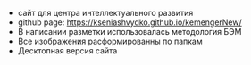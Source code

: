 * сайт для центра интеллектуального развития
* github page: https://kseniashvydko.github.io/kemengerNew/
* В написании разметки использовалась методология БЭМ
* Все изображения расформированны по папкам
* Десктопная версия сайта
